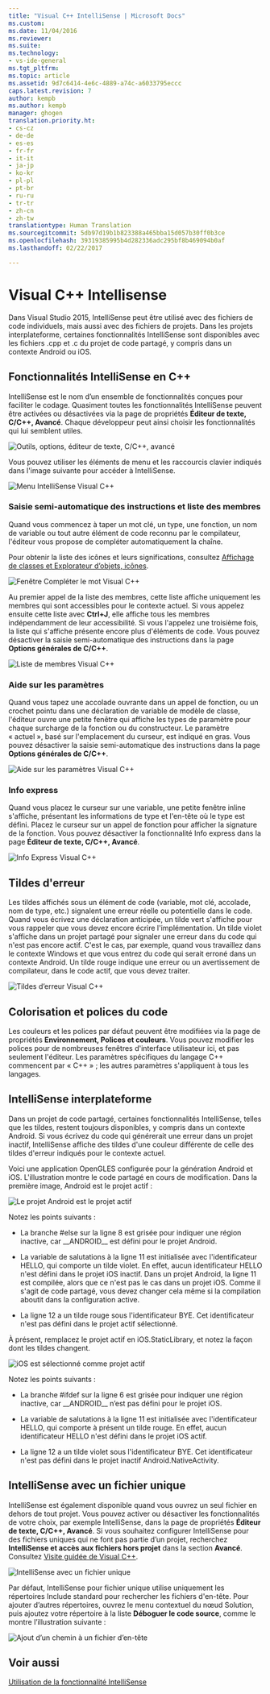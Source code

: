 ```yaml
---
title: "Visual C++ IntelliSense | Microsoft Docs"
ms.custom: 
ms.date: 11/04/2016
ms.reviewer: 
ms.suite: 
ms.technology:
- vs-ide-general
ms.tgt_pltfrm: 
ms.topic: article
ms.assetid: 9d7c6414-4e6c-4889-a74c-a6033795eccc
caps.latest.revision: 7
author: kempb
ms.author: kempb
manager: ghogen
translation.priority.ht:
- cs-cz
- de-de
- es-es
- fr-fr
- it-it
- ja-jp
- ko-kr
- pl-pl
- pt-br
- ru-ru
- tr-tr
- zh-cn
- zh-tw
translationtype: Human Translation
ms.sourcegitcommit: 5db97d19b1b823388a465bba15d057b30ff0b3ce
ms.openlocfilehash: 39319385995b4d282336adc295bf8b469094b0af
ms.lasthandoff: 02/22/2017

---
```

# <a name="visual-c-intellisense"></a>Visual C++ Intellisense
Dans Visual Studio 2015, IntelliSense peut être utilisé avec des fichiers de code individuels, mais aussi avec des fichiers de projets. Dans les projets interplateforme, certaines fonctionnalités IntelliSense sont disponibles avec les fichiers .cpp et .c du projet de code partagé, y compris dans un contexte Android ou iOS.  
  
## <a name="intellisense-features-in-c"></a>Fonctionnalités IntelliSense en C++  
 IntelliSense est le nom d’un ensemble de fonctionnalités conçues pour faciliter le codage. Quasiment toutes les fonctionnalités IntelliSense peuvent être activées ou désactivées via la page de propriétés **Éditeur de texte, C/C++, Avancé**. Chaque développeur peut ainsi choisir les fonctionnalités qui lui semblent utiles.  
  
 ![Outils, options, éditeur de texte, C/C++, avancé](../ide/media/sintellisensecpptoolsoptions.PNG "sIntelliSenseCppToolsOptions")  
  
 Vous pouvez utiliser les éléments de menu et les raccourcis clavier indiqués dans l'image suivante pour accéder à IntelliSense.  
  
 ![Menu IntelliSense Visual C++](../ide/media/vs2015_cpp_intellisense_menu.png "vs2015_cpp_intellisense_menu")  
  
### <a name="statement-completion-and-member-list"></a>Saisie semi-automatique des instructions et liste des membres  
 Quand vous commencez à taper un mot clé, un type, une fonction, un nom de variable ou tout autre élément de code reconnu par le compilateur, l'éditeur vous propose de compléter automatiquement la chaîne.  
  
 Pour obtenir la liste des icônes et leurs significations, consultez [Affichage de classes et Explorateur d’objets, icônes](../ide/class-view-and-object-browser-icons.md).  
  
 ![Fenêtre Compléter le mot Visual C++](../ide/media/vs2015_cpp_complete_word.png "vs2015_cpp_complete_word")  
  
 Au premier appel de la liste des membres, cette liste affiche uniquement les membres qui sont accessibles pour le contexte actuel. Si vous appelez ensuite cette liste avec **Ctrl+J**, elle affiche tous les membres indépendamment de leur accessibilité. Si vous l'appelez une troisième fois, la liste qui s'affiche présente encore plus d'éléments de code. Vous pouvez désactiver la saisie semi-automatique des instructions dans la page **Options générales de C/C++**.  
  
 ![Liste de membres Visual C++](../ide/media/vs2015_cpp_list_members.png "vs2015_cpp_list_members")  
  
### <a name="parameter-help"></a>Aide sur les paramètres  
 Quand vous tapez une accolade ouvrante dans un appel de fonction, ou un crochet pointu dans une déclaration de variable de modèle de classe, l'éditeur ouvre une petite fenêtre qui affiche les types de paramètre pour chaque surcharge de la fonction ou du constructeur. Le paramètre « actuel », basé sur l'emplacement du curseur, est indiqué en gras. Vous pouvez désactiver la saisie semi-automatique des instructions dans la page **Options générales de C/C++**.  
  
 ![Aide sur les paramètres Visual C++](../ide/media/vs_2015_cpp_param_help.png "vs_2015_cpp_param_help")  
  
### <a name="quick-info"></a>Info express  
 Quand vous placez le curseur sur une variable, une petite fenêtre inline s'affiche, présentant les informations de type et l'en-tête où le type est défini. Placez le curseur sur un appel de fonction pour afficher la signature de la fonction. Vous pouvez désactiver la fonctionnalité Info express dans la page **Éditeur de texte, C/C++, Avancé**.  
  
 ![Info Express Visual C++](../ide/media/vs2015_cpp_quickinfo.png "vs2015_cpp_quickInfo")  
  
## <a name="error-squiggles"></a>Tildes d'erreur  
 Les tildes affichés sous un élément de code (variable, mot clé, accolade, nom de type, etc.) signalent une erreur réelle ou potentielle dans le code. Quand vous écrivez une déclaration anticipée, un tilde vert s'affiche pour vous rappeler que vous devez encore écrire l'implémentation. Un tilde violet s'affiche dans un projet partagé pour signaler une erreur dans du code qui n'est pas encore actif. C'est le cas, par exemple, quand vous travaillez dans le contexte Windows et que vous entrez du code qui serait erroné dans un contexte Android. Un tilde rouge indique une erreur ou un avertissement de compilateur, dans le code actif, que vous devez traiter.  
  
 ![Tildes d’erreur Visual C++](../ide/media/vs2015_cpp_error_quiggles.png "vs2015_cpp_error_quiggles")  
  
## <a name="code-colorization-and-fonts"></a>Colorisation et polices du code  
 Les couleurs et les polices par défaut peuvent être modifiées via la page de propriétés **Environnement, Polices et couleurs**. Vous pouvez modifier les polices pour de nombreuses fenêtres d'interface utilisateur ici, et pas seulement l'éditeur. Les paramètres spécifiques du langage C++ commencent par « C++ » ; les autres paramètres s'appliquent à tous les langages.  
  
## <a name="cross-platform-intellisense"></a>IntelliSense interplateforme  
 Dans un projet de code partagé, certaines fonctionnalités IntelliSense, telles que les tildes, restent toujours disponibles, y compris dans un contexte Android. Si vous écrivez du code qui générerait une erreur dans un projet inactif, IntelliSense affiche des tildes d'une couleur différente de celle des tildes d'erreur indiqués pour le contexte actuel.  
  
 Voici une application OpenGLES configurée pour la génération Android et iOS. L'illustration montre le code partagé en cours de modification. Dans la première image, Android est le projet actif :  
  
 ![Le projet Android est le projet actif](../ide/media/intellisensecppcrossplatform.png "IntelliSenseCppCrossPlatform")  
  
 Notez les points suivants :  
  
-   La branche #else sur la ligne 8 est grisée pour indiquer une région inactive, car __ANDROID\_\_ est défini pour le projet Android.  
  
-   La variable de salutations à la ligne 11 est initialisée avec l'identificateur HELLO, qui comporte un tilde violet. En effet, aucun identificateur HELLO n'est défini dans le projet iOS inactif. Dans un projet Android, la ligne 11 est compilée, alors que ce n'est pas le cas dans un projet iOS. Comme il s'agit de code partagé, vous devez changer cela même si la compilation aboutit dans la configuration active.  
  
-   La ligne 12 a un tilde rouge sous l'identificateur BYE. Cet identificateur n'est pas défini dans le projet actif sélectionné.  
  
 À présent, remplacez le projet actif en iOS.StaticLibrary, et notez la façon dont les tildes changent.  
  
 ![iOS est sélectionné comme projet actif](../ide/media/intellisensecppcrossplatform2.png "IntelliSenseCppCrossPlatform2")  
  
 Notez les points suivants :  
  
-   La branche #ifdef sur la ligne 6 est grisée pour indiquer une région inactive, car __ANDROID\_\_ n’est pas défini pour le projet iOS.  
  
-   La variable de salutations à la ligne 11 est initialisée avec l'identificateur HELLO, qui comporte à présent un tilde rouge. En effet, aucun identificateur HELLO n'est défini dans le projet iOS actif.  
  
-   La ligne 12 a un tilde violet sous l'identificateur BYE. Cet identificateur n'est pas défini dans le projet inactif Android.NativeActivity.  
  
## <a name="single-file-intellisense"></a>IntelliSense avec un fichier unique  
 IntelliSense est également disponible quand vous ouvrez un seul fichier en dehors de tout projet. Vous pouvez activer ou désactiver les fonctionnalités de votre choix, par exemple IntelliSense, dans la page de propriétés **Éditeur de texte, C/C++, Avancé**. Si vous souhaitez configurer IntelliSense pour des fichiers uniques qui ne font pas partie d’un projet, recherchez **IntelliSense et accès aux fichiers hors projet** dans la section **Avancé**. Consultez [Visite guidée de Visual C++](http://msdn.microsoft.com/en-us/499cb66f-7df1-45d6-8b6b-33d94fd1f17c).  
  
 ![IntelliSense avec un fichier unique](../ide/media/vs2015_cpp_single_file_intellisense.png "vs2015_cpp_single_file_intellisense")  
  
 Par défaut, IntelliSense pour fichier unique utilise uniquement les répertoires Include standard pour rechercher les fichiers d'en-tête. Pour ajouter d’autres répertoires, ouvrez le menu contextuel du nœud Solution, puis ajoutez votre répertoire à la liste **Déboguer le code source**, comme le montre l’illustration suivante :  
  
 ![Ajout d’un chemin à un fichier d’en-tête](../ide/media/intellisensedebugyourcode.jpg "IntelliSenseDebugYourCode")  
  
## <a name="see-also"></a>Voir aussi  
 [Utilisation de la fonctionnalité IntelliSense](../ide/using-intellisense.md)
